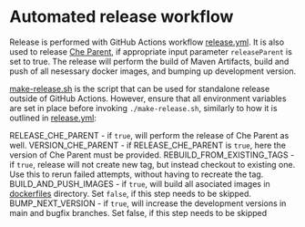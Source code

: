 # Automated release workflow
Release is performed with GitHub Actions workflow [release.yml](https://github.com/eclipse-che/che-server/actions/workflows/release.yml).
It is also used to release [Che Parent](https://github.com/eclipse/che-parent), if appropriate input parameter `releaseParent` is set to true.
The release will perform the build of Maven Artifacts, build and push of all nesessary docker images, and bumping up development version.

[make-release.sh](https://github.com/eclipse-che/che-server/blob/master/make-release.sh) is the script that can be used for standalone release outside of GitHub Actions. However, ensure that all environment variables are set in place before invoking `./make-release.sh`, similarly to how it is outlined in [release.yml](https://github.com/eclipse-che/che-server/actions/workflows/release.yml):

RELEASE_CHE_PARENT - if `true`, will perform the release of Che Parent as well.
VERSION_CHE_PARENT - if RELEASE_CHE_PARENT is `true`, here the version of Che Parent must be provided.
REBUILD_FROM_EXISTING_TAGS - if `true`, release will not create new tag, but instead checkout to existing one. Use this to rerun failed attempts, without having to recreate the tag.
BUILD_AND_PUSH_IMAGES - if `true`, will build all asociated images in [dockerfiles](https://github.com/eclipse-che/che-server/tree/master/dockerfiles) directory. Set `false`, if this step needs to be skipped.
BUMP_NEXT_VERSION - if `true`, will increase the development versions in main and bugfix branches. Set false, if this step needs to be skipped
